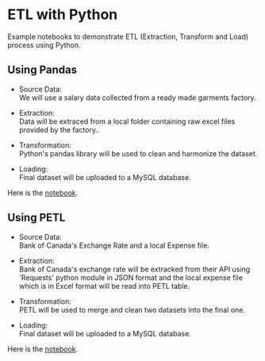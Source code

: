 # ETL with Python
Example notebooks to demonstrate ETL (Extraction, Transform and Load) process using Python.
</br>
## Using Pandas

* Source Data:<br>
We will use a salary data collected from a ready made garments factory.

* Extraction:<br>
Data will be extraced from a local folder containing raw excel files provided by the factory..

* Transformation:<br>
Python's pandas library will be used to clean and harmonize the dataset.

* Loading:<br>
Final dataset will be uploaded to a MySQL database.

Here is the 
[notebook](ETLwithPython/ETL_using_Pandas.ipynb).


## Using PETL

* Source Data:<br>
Bank of Canada's Exchange Rate and a local Expense file.

* Extraction:<br>
Bank of Canada's exchange rate will be extracked from their API using 'Requests' python module in JSON format and the local expense file which is in Excel format will be read into PETL table.

* Transformation:<br>
PETL will be used to merge and clean two datasets into the final one.

* Loading:<br>
Final dataset will be uploaded to a MySQL database.

Here is the
[notebook](ETLwithPython/ETL_using_PETL.ipynb).
